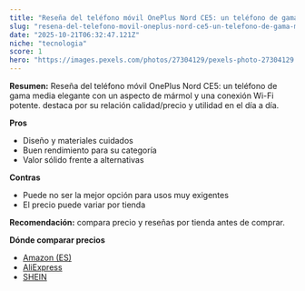 ```yaml
---
title: "Reseña del teléfono móvil OnePlus Nord CE5: un teléfono de gama media elegante con un aspecto de mármol y una conexión Wi-Fi potente."
slug: "resena-del-telefono-movil-oneplus-nord-ce5-un-telefono-de-gama-media-elegante-co"
date: "2025-10-21T06:32:47.121Z"
niche: "tecnologia"
score: 1
hero: "https://images.pexels.com/photos/27304129/pexels-photo-27304129.jpeg?auto=compress&cs=tinysrgb&fit=crop&h=627&w=1200&auto=compress&cs=tinysrgb&w=1200&h=675&fit=crop"
---
```


**Resumen:** Reseña del teléfono móvil OnePlus Nord CE5: un teléfono de gama media elegante con un aspecto de mármol y una conexión Wi-Fi potente. destaca por su relación calidad/precio y utilidad en el día a día.

**Pros**
- Diseño y materiales cuidados
- Buen rendimiento para su categoría
- Valor sólido frente a alternativas

**Contras**
- Puede no ser la mejor opción para usos muy exigentes
- El precio puede variar por tienda

**Recomendación:** compara precio y reseñas por tienda antes de comprar.

**Dónde comparar precios**
- [Amazon (ES)](https://www.amazon.es/s?k=Rese%C3%B1a%20del%20tel%C3%A9fono%20m%C3%B3vil%20OnePlus%20Nord%20CE5%3A%20un%20tel%C3%A9fono%20de%20gama%20media%20elegante%20con%20un%20aspecto%20de%20m%C3%A1rmol%20y%20una%20conexi%C3%B3n%20Wi-Fi%20potente.&tag=teknovashop25-21)
- [AliExpress](https://www.aliexpress.com/wholesale?SearchText=Rese%C3%B1a%20del%20tel%C3%A9fono%20m%C3%B3vil%20OnePlus%20Nord%20CE5%3A%20un%20tel%C3%A9fono%20de%20gama%20media%20elegante%20con%20un%20aspecto%20de%20m%C3%A1rmol%20y%20una%20conexi%C3%B3n%20Wi-Fi%20potente.)
- [SHEIN](https://www.shein.com/pdsearch/Rese%C3%B1a%20del%20tel%C3%A9fono%20m%C3%B3vil%20OnePlus%20Nord%20CE5%3A%20un%20tel%C3%A9fono%20de%20gama%20media%20elegante%20con%20un%20aspecto%20de%20m%C3%A1rmol%20y%20una%20conexi%C3%B3n%20Wi-Fi%20potente.)